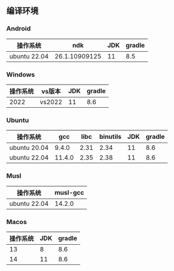 ## 编译环境

### Android

| 操作系统         | ndk           | JDK | gradle |
|--------------|---------------|-----|--------|
| ubuntu 22.04 | 26.1.10909125 | 11  | 8.5    |

### Windows

| 操作系统 | vs版本   | JDK | gradle |
|------|--------|-----|--------|
| 2022 | vs2022 | 11  | 8.6    |

### Ubuntu

| 操作系统         | gcc    | libc | binutils | JDK | gradle |
|--------------|--------|------|----------|-----|--------|
| ubuntu 20.04 | 9.4.0  | 2.31 | 2.34     | 11  | 8.6    |
| ubuntu 22.04 | 11.4.0 | 2.35 | 2.38     | 11  | 8.6    |

### Musl

| 操作系统         | musl-gcc |
|--------------|----------|
| ubuntu 22.04 | 14.2.0   |

### Macos

| 操作系统 | JDK | gradle |
|------|-----|--------|
| 13   | 8   | 8.6    |
| 14   | 11  | 8.6    |